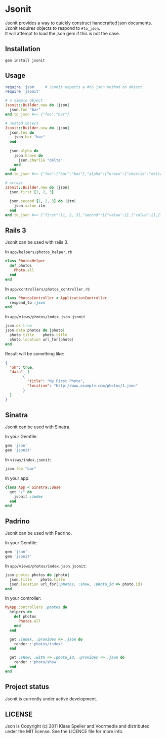 # Jsonit

Jsonit provides a way to quickly construct handcrafted json documents.  
Jsonit requires objects to respond to `#to_json`.  
It will attempt to load the json gem if this is not the case.

## Installation

`gem install jsonit`

## Usage


``` ruby
require 'json'    # Jsonit expects a #to_json method on object.
require 'jsonit'

# a simple object
Jsonit::Builder.new do |json|
  json.foo "bar"
end.to_json #=> {"foo":"bar"}

# nested object
Jsonit::Builder.new do |json|
  json.foo do
    json.bar "baz"
  end
  
  json.alpha do
    json.bravo do
      json.charlie "delta"
    end
  end
end.to_json #=> {"foo":{"bar":"baz"},"alpha":{"bravo":{"charlie":"delta"}}}

# arrays
Jsonit::Builder.new do |json|
  json.first [1, 2, 3]

  json.second [1, 2, 3] do |itm|
    json.value itm
  end
end.to_json #=> {"first":[1, 2, 3],"second":[{"value":1},{"value":2},{"value":3}]}

```

## Rails 3

Jsonit can be used with rails 3.

In `app/helpers/photos_helper.rb`

``` ruby
class PhotosHelper
  def photos
    Photo.all
  end
end
```

In `app/controllers/photos_controller.rb`

``` ruby
class PhotosController < ApplicationController
  respond_to :json
end

```

In `app/views/photos/index.json.jsonit`

``` ruby
json.ok true
json.data photos do |photo|
  photo.title    photo.title
  photo.location url_for(photo)
end
```

Result will be something like:

``` json
{
  "ok": true,
  "data": [
        {
          "title": "My First Photo",
          "location": "http://www.example.com/photos/1.json"
        }
  ]
}

```

## Sinatra

Jsonit can be used with Sinatra.

In your Gemfile:

``` ruby
gem 'json'
gem 'jsonit'
```

In `views/index.jsonit`:

``` ruby
json.foo "bar"
```

In your app:

``` ruby
class App < Sinatra::Base
  get "/" do
    jsonit :index
  end
end
```


## Padrino

Jsonit can be used with Padrino.

In your Gemfile:

``` ruby
gem 'json'
gem 'jsonit'
```

In `app/views/photos/index.json.jsonit`:

``` ruby
json.photos photos do |photo|
  json.title    photo.title
  json.location url_for(:photos, :show, :photo_id => photo.id)
end
```

In your controller:

``` ruby
MyApp.controllers :photos do
  helpers do
    def photos
      Photos.all
    end
  end

  get :index, :provides => :json do
    render :'photos/index'
  end

  get :show, :with => :photo_id, :provides => :json do
    render :'photo/show'
  end
end
```


## Project status

Jsonit is currently under active development.

## LICENSE

Json is Copyright (c) 2011 Klaas Speller and Voormedia and distributed under the MIT license. See the LICENCE file for more info.


